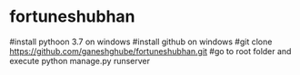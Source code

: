 # fortuneshubhan

#install pythoon 3.7 on windows
#install github on windows
#git clone https://github.com/ganeshghube/fortuneshubhan.git
#go to root folder and execute python manage.py runserver
